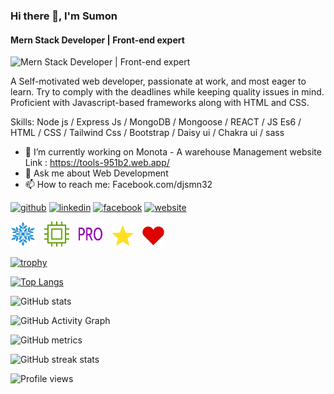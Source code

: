 ### Hi there 👋, I'm Sumon
#### Mern Stack Developer | Front-end expert
![Mern Stack Developer | Front-end expert](https://media-exp1.licdn.com/dms/image/D5616AQGucDNUSkesoA/profile-displaybackgroundimage-shrink_350_1400/0/1665989489332?e=1672272000&v=beta&t=Z3AIMfQBEfA4hxVblFYrLFIxMmd8x3xWe6Fzczmu1Oo)

A Self-motivated web developer, passionate at work, and most eager to learn. Try to comply with the
deadlines while keeping quality issues in mind. Proficient with Javascript-based frameworks along
with HTML and CSS.

Skills: Node js / Express Js / MongoDB / Mongoose  / REACT / JS  Es6 / HTML / CSS /  Tailwind Css / Bootstrap / Daisy ui / Chakra ui / sass

- 🔭 I’m currently working on Monota - A warehouse Management website Link : https://tools-951b2.web.app/   
- 💬 Ask me about Web Development 
- 📫 How to reach me: Facebook.com/djsmn32 


[<img src='https://cdn.jsdelivr.net/npm/simple-icons@3.0.1/icons/github.svg' alt='github' height='40'>](https://github.com/Sumonche016)  [<img src='https://cdn.jsdelivr.net/npm/simple-icons@3.0.1/icons/linkedin.svg' alt='linkedin' height='40'>](https://www.linkedin.com/in/https://www.linkedin.com/in/dev-sumon//)  [<img src='https://cdn.jsdelivr.net/npm/simple-icons@3.0.1/icons/facebook.svg' alt='facebook' height='40'>](https://www.facebook.com/https://www.facebook.com/djsmn32)  [<img src='https://cdn.jsdelivr.net/npm/simple-icons@3.0.1/icons/icloud.svg' alt='website' height='40'>](https://stupendous-mochi-7a7e06.netlify.app)  

<a href='https://archiveprogram.github.com/'><img src='https://raw.githubusercontent.com/acervenky/animated-github-badges/master/assets/acbadge.gif' width='40' height='40'></a> <a href='https://docs.github.com/en/developers'><img src='https://raw.githubusercontent.com/acervenky/animated-github-badges/master/assets/devbadge.gif' width='40' height='40'></a> <a href='https://github.com/pricing'><img src='https://raw.githubusercontent.com/acervenky/animated-github-badges/master/assets/pro.gif' width='40' height='40'></a> <a href='https://stars.github.com/'><img src='https://raw.githubusercontent.com/acervenky/animated-github-badges/master/assets/starbadge.gif' width='35' height='35'></a> <a href='https://docs.github.com/en/github/supporting-the-open-source-community-with-github-sponsors'><img src='https://raw.githubusercontent.com/acervenky/animated-github-badges/master/assets/sponsorbadge.gif' width='35' height='35'></a> 

[![trophy](https://github-profile-trophy.vercel.app/?username=Sumonche016)](https://github.com/ryo-ma/github-profile-trophy)

[![Top Langs](https://github-readme-stats.vercel.app/api/top-langs/?username=Sumonche016)](https://github.com/anuraghazra/github-readme-stats)

![GitHub stats](https://github-readme-stats.vercel.app/api?username=Sumonche016&show_icons=true&count_private=true)  

![GitHub Activity Graph](https://activity-graph.herokuapp.com/graph?username=Sumonche016)  

![GitHub metrics](https://metrics.lecoq.io/Sumonche016)  

![GitHub streak stats](https://github-readme-streak-stats.herokuapp.com/?user=Sumonche016)  

![Profile views](https://gpvc.arturio.dev/Sumonche016)  
